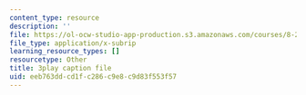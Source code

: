 ```yaml
---
content_type: resource
description: ''
file: https://ol-ocw-studio-app-production.s3.amazonaws.com/courses/8-286-the-early-universe-fall-2013/eeb763ddcd1fc286c9e8c9d83f553f57_moyD_yeviMY.srt
file_type: application/x-subrip
learning_resource_types: []
resourcetype: Other
title: 3play caption file
uid: eeb763dd-cd1f-c286-c9e8-c9d83f553f57
---
```

